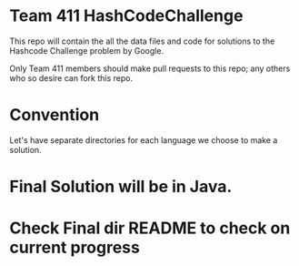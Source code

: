 # Team 411 HashCodeChallenge

This repo will contain the all the data files and code for solutions to the Hashcode Challenge problem 
by Google. 

Only Team 411 members should make pull requests to this repo; any others who so desire can fork this repo.


# Convention
Let's have separate directories for each language we choose to
make a solution.

# Final Solution will be in Java.

# Check Final dir README to check on current progress
